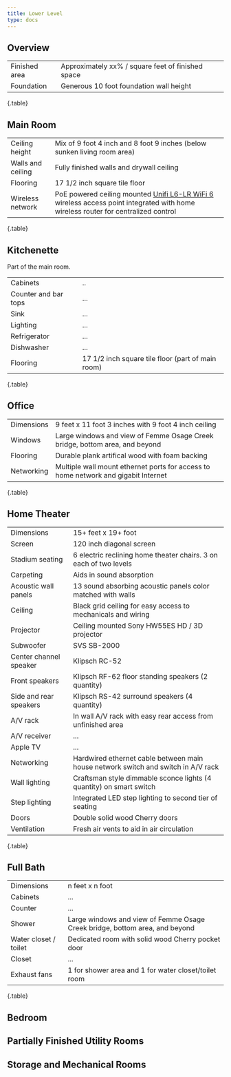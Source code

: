 ```yaml
---
title: Lower Level
type: docs
---
```


## Overview

| | |
|-|-|
|Finished area|Approximately xx% / square feet of finished space|
|Foundation|Generous 10 foot foundation wall height|
{.table}

## Main Room

| | |
|-|-|
|Ceiling height|Mix of 9 foot 4 inch and 8 foot 9 inches (below sunken living room area)|
|Walls and ceiling|Fully finished walls and drywall ceiling|
|Flooring|17 1/2 inch square tile floor|
|Wireless network|PoE powered ceiling mounted [Unifi L6-LR WiFi 6](https://store.ui.com/us/en/pro/category/all-wifi/products/u6-lr) wireless access point integrated with home wireless router for centralized control|
{.table}

## Kitchenette

Part of the main room.

| | |
|-|-|
|Cabinets|..|
|Counter and bar tops|...|
|Sink|...|
|Lighting|...|
|Refrigerator|...|
|Dishwasher|...|
|Flooring|17 1/2 inch square tile floor (part of main room)|
{.table}

## Office

| | |
|-|-|
|Dimensions|9 feet x 11 foot 3 inches with 9 foot 4 inch ceiling|
|Windows|Large windows and view of Femme Osage Creek bridge, bottom area, and beyond|
|Flooring|Durable plank artifical wood with foam backing|
|Networking|Multiple wall mount ethernet ports for access to home network and gigabit Internet|
{.table}

## Home Theater

| | |
|-|-|
|Dimensions|15+ feet x 19+ foot|
|Screen|120 inch diagonal screen|
|Stadium seating|6 electric reclining home theater chairs. 3 on each of two levels|
|Carpeting|Aids in sound absorption|
|Acoustic wall panels|13 sound absorbing acoustic panels color matched with walls|
|Ceiling|Black grid ceiling for easy access to mechanicals and wiring|
|Projector|Ceiling mounted Sony HW55ES HD / 3D projector|
|Subwoofer|SVS SB-2000|
|Center channel speaker|Klipsch RC-52|
|Front speakers|Klipsch RF-62 floor standing speakers (2 quantity)|
|Side and rear speakers|Klipsch RS-42 surround speakers (4 quantity)|
|A/V rack|In wall A/V rack with easy rear access from unfinished area|
|A/V receiver|...|
|Apple TV|...|
|Networking|Hardwired ethernet cable between main house network switch and switch in A/V rack|
|Wall lighting|Craftsman style dimmable sconce lights (4 quantity) on smart switch|
|Step lighting|Integrated LED step lighting to second tier of seating|
|Doors|Double solid wood Cherry doors|
|Ventilation|Fresh air vents to aid in air circulation|
{.table}

## Full Bath

| | |
|-|-|
|Dimensions|n feet x n foot|
|Cabinets|...|
|Counter|...|
|Shower|Large windows and view of Femme Osage Creek bridge, bottom area, and beyond|
|Water closet / toilet|Dedicated room with solid wood Cherry pocket door|
|Closet|...|
|Exhaust fans|1 for shower area and 1 for water closet/toilet room|
{.table}

## Bedroom

## Partially Finished Utility Rooms

## Storage and Mechanical Rooms
